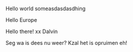 Hello world
someasdasdasdhing

Hello Europe

Hello there! xx Dalvin

Seg wa is dees nu weer? Kzal het is opruimen eh!

